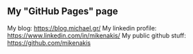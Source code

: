 ## My "GitHub Pages" page

My blog: https://blog.michael.gr/
My linkedin profile: https://www.linkedin.com/in/mikenakis/
My public github stuff: https://github.com/mikenakis

